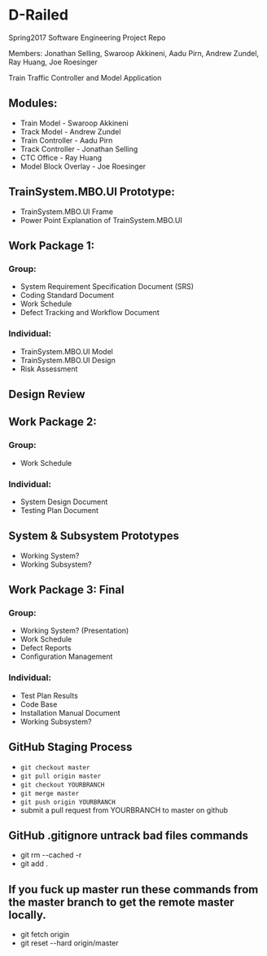 # D-Railed
Spring2017 Software Engineering Project Repo 

Members: Jonathan Selling, Swaroop Akkineni, Aadu Pirn, Andrew Zundel, Ray Huang, Joe Roesinger  

Train Traffic Controller and Model Application

## Modules:

* Train Model - Swaroop Akkineni
* Track Model - Andrew Zundel
* Train Controller - Aadu Pirn
* Track Controller - Jonathan Selling
* CTC Office - Ray Huang
* Model Block Overlay - Joe Roesinger

## TrainSystem.MBO.UI Prototype:
    
* TrainSystem.MBO.UI Frame
* Power Point Explanation of TrainSystem.MBO.UI

## Work Package 1:

### Group:

* System Requirement Specification Document (SRS)
* Coding Standard Document
* Work Schedule
* Defect Tracking and Workflow Document

### Individual:

* TrainSystem.MBO.UI Model
* TrainSystem.MBO.UI Design
* Risk Assessment

## Design Review

## Work Package 2:

### Group:

* Work Schedule

### Individual:

* System Design Document
* Testing Plan Document

## System & Subsystem Prototypes

* Working System?
* Working Subsystem?

## Work Package 3: Final

### Group:

* Working System? (Presentation)
* Work Schedule
* Defect Reports
* Configuration Management

### Individual:

* Test Plan Results
* Code Base
* Installation Manual Document
* Working Subsystem?

## GitHub Staging Process

* `git checkout master`
* `git pull origin master`
* `git checkout YOURBRANCH`
* `git merge master`
* `git push origin YOURBRANCH`
* submit a pull request from YOURBRANCH to master on github

## GitHub .gitignore untrack bad files commands

* git rm --cached -r
* git add .

## If you fuck up master run these commands from the master branch to get the remote master locally.
* git fetch origin
* git reset --hard origin/master
